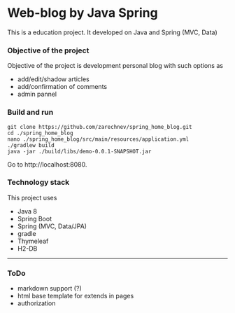 # Web-blog by Java Spring
This is a education project. It developed on Java and Spring (MVC, Data) 

### Objective of the project 
Objective of the project is development personal blog with such options
as
- add/edit/shadow articles  
- add/confirmation of comments
- admin pannel

### Build and run 
```
git clone https://github.com/zarechnev/spring_home_blog.git
cd ./spring_home_blog
nano ./spring_home_blog/src/main/resources/application.yml
./gradlew build
java -jar ./build/libs/demo-0.0.1-SNAPSHOT.jar
```

Go to http://localhost:8080. 

### Technology stack
This project uses
- Java 8
- Spring Boot
- Spring (MVC, Data/JPA)
- gradle
- Thymeleaf
- H2-DB

------
### ToDo
- markdown support (?)
- html base template for extends in pages
- authorization
